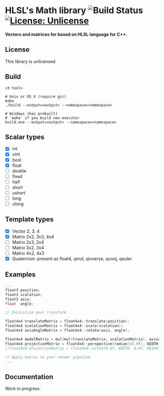 # HLSL's Math library ![Build Status](https://travis-ci.org/maihd/hlslmath.svg?branch=master) [![License: Unlicense](https://img.shields.io/badge/license-Unlicense-blue.svg)](http://unlicense.org/)

**Vectors and matrices for based on HLSL language for C++.**
    
## License
This library is unlicensed.

## Build
```
cd tools

# Unix or OS X (require gcc)
make
./build --output=<output> --namespace=<namespace>

# Windows (has prebuilt)
# `make` if you build new executor
build.exe --output=<output> --namespace=<namespace>
```

## Scalar types
* [x] int    
* [x] uint   
* [x] bool   
* [x] float  
* [ ] double 
* [ ] fixed  
* [ ] half   
* [ ] short
* [ ] ushort  
* [ ] long 
* [ ] ulong  

## Template types
* [x] Vector 2, 3, 4
* [x] Matrix 2x2, 3x3, 4x4
* [ ] Matrix 2x3, 2x4
* [ ] Matrix 3x2, 3x4
* [ ] Matrix 4x2, 4x3
* [x] Quaternion: present as float4, qmul, qinverse, qconj, qeuler

## Examples
```C++
...
float3 position;
float3 scalation;
float3 axis;
float  angle;

// Initialize your transform

float4x4 translateMatrix = float4x4::translate(position);
float4x4 scalationMatrix = float4x4::scale(scalation);
float4x4 axisAngleMatrix = float4x4::rotate(axis, angle);

float4x4 modelMatrix = mul(mul(translateMatrix, scalationMatrix), axisAngleMatrix);
float4x4 projectionMatrix = float4x4::perspective(radian(45.0f), WIDTH / HEIGHT, 0.0f, 100.0f);
//float4x4 projectionMatrix = float4x4::ortho(0.0f, WIDTH, 0.0f, HEIGHT, 0.0f, 1.0f);

// Apply matrix to your render pipeline
...
```

## Documentation
Work in progress.
